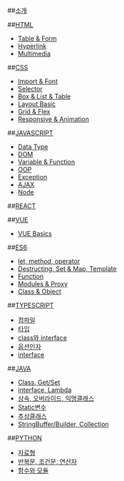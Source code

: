 ##[소개](README.md)

##[HTML]()
* [Table & Form](list/html/tableandform.md)
* [Hyperlink](list/html/hyperlink.md)
* [Multimedia](list/html/multimedia.md)

##[CSS]()
* [Import & Font](list/css/importandfont.md)
* [Selector](list/css/selector.md)
* [Box & List & Table](list/css/boxlisttable.md)
* [Layout Basic](list/css/layout.md)
* [Grid & Flex](list/css/gridandflex.md)
* [Responsive & Animation](list/css/responsiveandanimation.md)

##[JAVASCRIPT]()
* [Data Type](list/javascript/datatype.md)
* [DOM](list/javascript/dom.md)
* [Variable & Function](list/javascript/variableandfunction.md)
* [OOP](list/javascript/oop.md)
* [Exception](list/javascript/exception.md)
* [AJAX](list/javascript/ajax.md)
* [Node](list/javascript/node.md)

##[REACT]()

##[VUE]()
* [VUE Basics](list/vue/1.md)

##[ES6]()
* [let, method, operator](list/javascript/letmethodoperator.md)
* [Destructing, Set & Map, Template](list/javascript/destructingsetmaptemplate.md)
* [Function](list/javascript/function.md)
* [Modules & Proxy](list/javascript/modulesandproxy.md)
* [Class & Object](list/javascript/classandobject.md)

##[TYPESCRIPT]()
* [컴파일](list/typescript/compile.md)
* [타입](list/typescript/types.md)
* [class와 interface](list/typescript/classandinterface.md)
* [옵션인자](list/typescript/optionpara.md)
* [interface](list/typescript/interface.md)

##[JAVA]()
* [Class, Get/Set](list/java/class.md)
* [interface, Lambda](list/java/interface.md)
* [상속, 오버라이드, 익명클래스](list/java/inherit.md)
* [Static변수](list/java/static.md)
* [추상클래스](list/java/abs.md)
* [StringBuffer/Builder, Collection](list/java/string.md)

##[PYTHON]()
* [자료형](list/python/datastructure.md)
* [반복문, 조건문, 연산자](list/python/loop.md)
* [함수와 모듈](list/python/function.md)
